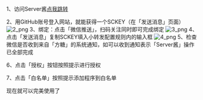 1、访问Server酱[点我跳转](http://sc.ftqq.com/3.version)

2、用GitHub账号登入网站，就能获得一个SCKEY（在「发送消息」页面） 
![2_png](https://raw.githubusercontent.com/tjn648609716/resources/master/images/2.png)
3、绑定：点击「微信推送」，扫码关注同时即可完成绑定
![3_png](https://raw.githubusercontent.com/tjn648609716/resources/master/images/3.png)
4、点击「发送消息」复制SCKEY填入小转发配置规则内的输入框 
![4_png](https://raw.githubusercontent.com/tjn648609716/resources/master/images/4.png)
5、检查微信是否收到来自「方糖」的系统通知，如可以收到通知表示「Server酱」操作已全部完成 

6、点击「授权」按钮按照提示进行授权

7、点击「白名单」按照提示添加程序到白名单

现在就可以完美使用了
